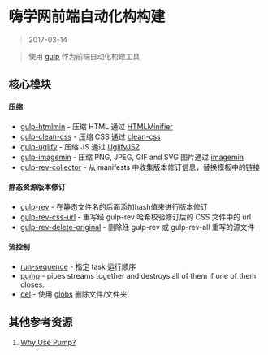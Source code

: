 嗨学网前端自动化构构建
===

> 2017-03-14

> 使用 [gulp](http://www.gulpjs.com.cn/) 作为前端自动化构建工具

## 核心模块

#### 压缩

* [gulp-htmlmin](https://github.com/jonschlinkert/gulp-htmlmin) - 压缩 HTML 通过 [HTMLMinifier](https://github.com/kangax/html-minifier)
* [gulp-clean-css](https://github.com/scniro/gulp-clean-css) - 压缩 CSS 通过 [clean-css](https://github.com/jakubpawlowicz/clean-css)
* [gulp-uglify](https://github.com/terinjokes/gulp-uglify) - 压缩 JS 通过 [UglifyJS2](https://github.com/mishoo/UglifyJS2)
* [gulp-imagemin](https://github.com/sindresorhus/gulp-imagemin) - 压缩 PNG, JPEG, GIF and SVG 图片通过 [imagemin](https://github.com/imagemin/imagemin)
* [gulp-rev-collector](https://github.com/shonny-ua/gulp-rev-collector) - 从 manifests 中收集版本修订信息，替换模板中的链接

#### 静态资源版本修订

* [gulp-rev](https://github.com/sindresorhus/gulp-rev) - 在静态文件名的后面添加hash值来进行版本修订
* [gulp-rev-css-url](https://github.com/galkinrost/gulp-rev-css-url) - 重写经 gulp-rev 哈希校验修订后的 CSS 文件中的 url
* [gulp-rev-delete-original](https://github.com/nib-health-funds/gulp-rev-delete-original) - 删除经 gulp-rev 或 gulp-rev-all 重写的源文件

#### 流控制

* [run-sequence](https://github.com/OverZealous/run-sequence) - 指定 task 运行顺序
* [pump](https://github.com/mafintosh/pump) - pipes streams together and destroys all of them if one of them closes.
* [del](https://github.com/sindresorhus/del) - 使用 [globs](https://github.com/isaacs/node-glob) 删除文件/文件夹.

## 其他参考资源

1. [Why Use Pump?](https://github.com/terinjokes/gulp-uglify/blob/master/docs/why-use-pump/README.md#why-use-pump)

